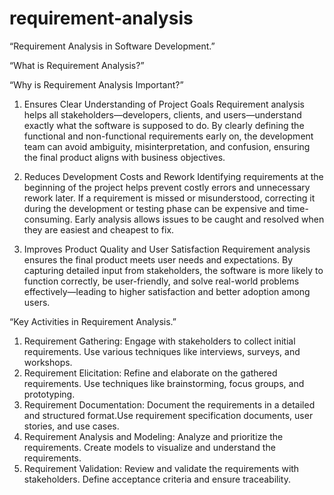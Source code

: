 # requirement-analysis
“Requirement Analysis in Software Development.”

“What is Requirement Analysis?”
 
 “Why is Requirement Analysis Important?”

1. Ensures Clear Understanding of Project Goals
Requirement analysis helps all stakeholders—developers, clients, and users—understand exactly what the software is supposed to do. By clearly defining the functional and non-functional requirements early on, the development team can avoid ambiguity, misinterpretation, and confusion, ensuring the final product aligns with business objectives.

2. Reduces Development Costs and Rework
Identifying requirements at the beginning of the project helps prevent costly errors and unnecessary rework later. If a requirement is missed or misunderstood, correcting it during the development or testing phase can be expensive and time-consuming. Early analysis allows issues to be caught and resolved when they are easiest and cheapest to fix.

3. Improves Product Quality and User Satisfaction
Requirement analysis ensures the final product meets user needs and expectations. By capturing detailed input from stakeholders, the software is more likely to function correctly, be user-friendly, and solve real-world problems effectively—leading to higher satisfaction and better adoption among users.

“Key Activities in Requirement Analysis.”
1. Requirement Gathering: Engage with stakeholders to collect initial requirements. Use various techniques like interviews, surveys, and workshops.
2. Requirement Elicitation: Refine and elaborate on the gathered requirements. Use techniques like brainstorming, focus groups, and prototyping.
3. Requirement Documentation: Document the requirements in a detailed and structured format.Use requirement specification documents, user stories, and use cases.
4. Requirement Analysis and Modeling: Analyze and prioritize the requirements. Create models to visualize and understand the requirements.
5. Requirement Validation: Review and validate the requirements with stakeholders. Define acceptance criteria and ensure traceability.
